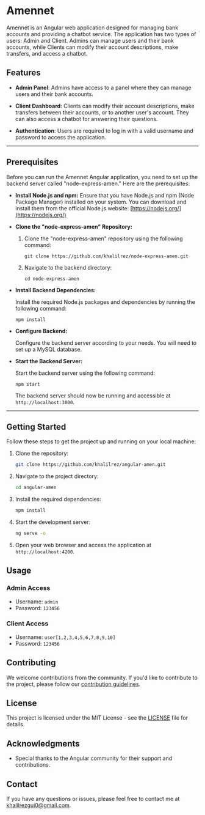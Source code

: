 # Amennet

Amennet is an Angular web application designed for managing bank accounts and providing a chatbot service. The application has two types of users: Admin and Client. Admins can manage users and their bank accounts, while Clients can modify their account descriptions, make transfers, and access a chatbot.

## Features

- **Admin Panel**: Admins have access to a panel where they can manage users and their bank accounts.

- **Client Dashboard**: Clients can modify their account descriptions, make transfers between their accounts, or to another user's account. They can also access a chatbot for answering their questions.

- **Authentication**: Users are required to log in with a valid username and password to access the application.

---

## Prerequisites

Before you can run the Amennet Angular application, you need to set up the backend server called "node-express-amen." Here are the prerequisites:

- **Install Node.js and npm:** Ensure that you have Node.js and npm (Node Package Manager) installed on your system. You can download and install them from the official Node.js website: [https://nodejs.org/](https://nodejs.org/)

- **Clone the "node-express-amen" Repository:**

  1. Clone the "node-express-amen" repository using the following command:
     ```
     git clone https://github.com/khalilrez/node-express-amen.git
     ```

  2. Navigate to the backend directory:
     ```
     cd node-express-amen
     ```

- **Install Backend Dependencies:**

  Install the required Node.js packages and dependencies by running the following command:
     ```
     npm install
     ```

- **Configure Backend:**

  Configure the backend server according to your needs. You will need to set up a MySQL database.

- **Start the Backend Server:**

  Start the backend server using the following command:
     ```
     npm start
     ```

  The backend server should now be running and accessible at `http://localhost:3000`.

---

## Getting Started

Follow these steps to get the project up and running on your local machine:

1. Clone the repository:

   ```bash
   git clone https://github.com/khalilrez/angular-amen.git
   ```

2. Navigate to the project directory:

   ```bash
   cd angular-amen
   ```

3. Install the required dependencies:

   ```bash
   npm install
   ```

4. Start the development server:

   ```bash
   ng serve -o
   ```

5. Open your web browser and access the application at `http://localhost:4200`.

## Usage

### Admin Access

- Username: `admin`
- Password: `123456`

### Client Access

- Username: `user[1,2,3,4,5,6,7,8,9,10]`
- Password: `123456`

## Contributing

We welcome contributions from the community. If you'd like to contribute to the project, please follow our [contribution guidelines](CONTRIBUTING.md).

## License

This project is licensed under the MIT License - see the [LICENSE](LICENSE) file for details.

## Acknowledgments

- Special thanks to the Angular community for their support and contributions.

## Contact

If you have any questions or issues, please feel free to contact me at khalilrezgui0@gmail.com.
